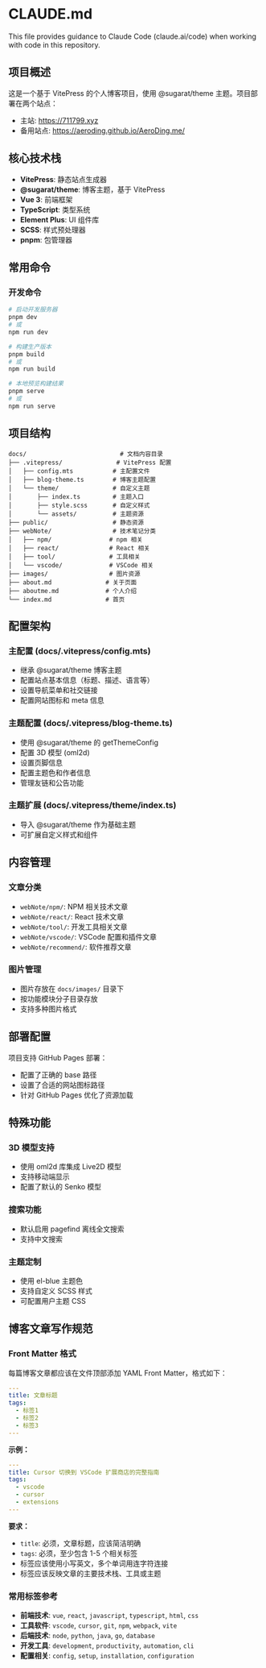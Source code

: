 # CLAUDE.md

This file provides guidance to Claude Code (claude.ai/code) when working with code in this repository.

## 项目概述

这是一个基于 VitePress 的个人博客项目，使用 @sugarat/theme 主题。项目部署在两个站点：
- 主站: https://711799.xyz
- 备用站点: https://aeroding.github.io/AeroDing.me/

## 核心技术栈

- **VitePress**: 静态站点生成器
- **@sugarat/theme**: 博客主题，基于 VitePress
- **Vue 3**: 前端框架
- **TypeScript**: 类型系统
- **Element Plus**: UI 组件库
- **SCSS**: 样式预处理器
- **pnpm**: 包管理器

## 常用命令

### 开发命令
```bash
# 启动开发服务器
pnpm dev
# 或
npm run dev

# 构建生产版本
pnpm build
# 或
npm run build

# 本地预览构建结果
pnpm serve
# 或
npm run serve
```

## 项目结构

```
docs/                          # 文档内容目录
├── .vitepress/               # VitePress 配置
│   ├── config.mts           # 主配置文件
│   ├── blog-theme.ts        # 博客主题配置
│   └── theme/               # 自定义主题
│       ├── index.ts         # 主题入口
│       ├── style.scss       # 自定义样式
│       └── assets/          # 主题资源
├── public/                  # 静态资源
├── webNote/                 # 技术笔记分类
│   ├── npm/                # npm 相关
│   ├── react/              # React 相关
│   ├── tool/               # 工具相关
│   └── vscode/             # VSCode 相关
├── images/                 # 图片资源
├── about.md               # 关于页面
├── aboutme.md             # 个人介绍
└── index.md               # 首页
```

## 配置架构

### 主配置 (docs/.vitepress/config.mts)
- 继承 @sugarat/theme 博客主题
- 配置站点基本信息（标题、描述、语言等）
- 设置导航菜单和社交链接
- 配置网站图标和 meta 信息

### 主题配置 (docs/.vitepress/blog-theme.ts)
- 使用 @sugarat/theme 的 getThemeConfig
- 配置 3D 模型 (oml2d)
- 设置页脚信息
- 配置主题色和作者信息
- 管理友链和公告功能

### 主题扩展 (docs/.vitepress/theme/index.ts)
- 导入 @sugarat/theme 作为基础主题
- 可扩展自定义样式和组件

## 内容管理

### 文章分类
- `webNote/npm/`: NPM 相关技术文章
- `webNote/react/`: React 技术文章 
- `webNote/tool/`: 开发工具相关文章
- `webNote/vscode/`: VSCode 配置和插件文章
- `webNote/recommend/`: 软件推荐文章

### 图片管理
- 图片存放在 `docs/images/` 目录下
- 按功能模块分子目录存放
- 支持多种图片格式

## 部署配置

项目支持 GitHub Pages 部署：
- 配置了正确的 base 路径
- 设置了合适的网站图标路径
- 针对 GitHub Pages 优化了资源加载

## 特殊功能

### 3D 模型支持
- 使用 oml2d 库集成 Live2D 模型
- 支持移动端显示
- 配置了默认的 Senko 模型

### 搜索功能
- 默认启用 pagefind 离线全文搜索
- 支持中文搜索

### 主题定制
- 使用 el-blue 主题色
- 支持自定义 SCSS 样式
- 可配置用户主题 CSS

## 博客文章写作规范

### Front Matter 格式
每篇博客文章都应该在文件顶部添加 YAML Front Matter，格式如下：

```yaml
---
title: 文章标题
tags:
  - 标签1
  - 标签2
  - 标签3
---
```

**示例：**
```yaml
---
title: Cursor 切换到 VSCode 扩展商店的完整指南
tags:
  - vscode
  - cursor
  - extensions
---
```

**要求：**
- `title`: 必须，文章标题，应该简洁明确
- `tags`: 必须，至少包含 1-5 个相关标签
- 标签应该使用小写英文，多个单词用连字符连接
- 标签应该反映文章的主要技术栈、工具或主题

### 常用标签参考
- **前端技术**: `vue`, `react`, `javascript`, `typescript`, `html`, `css`
- **工具软件**: `vscode`, `cursor`, `git`, `npm`, `webpack`, `vite`
- **后端技术**: `node`, `python`, `java`, `go`, `database`
- **开发工具**: `development`, `productivity`, `automation`, `cli`
- **配置相关**: `config`, `setup`, `installation`, `configuration`

